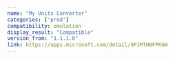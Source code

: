 ```yaml
---
name: "My Units Converter"
categories: ['prod']
compatibility: emulation
display_result: "Compatible"
version_from: "1.1.1.0"
link: https://apps.microsoft.com/detail/9PJMTH0FPKGW
---
```

